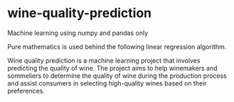 # wine-quality-prediction
Machine learning using numpy and pandas only

Pure mathematics is used behind the following linear regression algorithm.

Wine quality prediction is a machine learning project that involves predicting the quality of wine. The project aims to help winemakers and sommeliers to determine the quality of wine during the production process and assist consumers in selecting high-quality wines based on their preferences.

